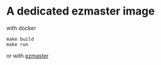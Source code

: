 # A dedicated ezmaster image

with docker

    make build
    make run

or with [ezmaster](https://github.com/Inist-CNRS/ezmaster)
